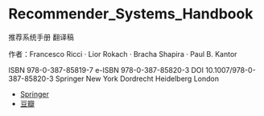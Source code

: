 # Recommender_Systems_Handbook

推荐系统手册 翻译稿

作者：Francesco Ricci · Lior Rokach · Bracha Shapira · Paul B. Kantor

ISBN 978-0-387-85819-7 e-ISBN 978-0-387-85820-3
DOI 10.1007/978-0-387-85820-3
Springer New York Dordrecht Heidelberg London

- [Springer](https://www.springer.com/us/book/9780387858203)
- [豆瓣](https://book.douban.com/subject/3695850/)
